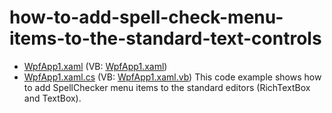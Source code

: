 # how-to-add-spell-check-menu-items-to-the-standard-text-controls
* [WpfApp1.xaml](./CS/WpfApp1.xaml) (VB: [WpfApp1.xaml](./VB/WpfApp1.xaml))
* [WpfApp1.xaml.cs](./CS/WpfApp1.xaml.cs) (VB: [WpfApp1.xaml.vb](./VB/WpfApp1.xaml.vb))
This code example shows how to add SpellChecker menu items to the standard editors (RichTextBox and TextBox).
